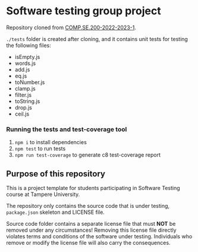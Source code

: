# Software testing group project
Repository cloned from [COMP.SE.200-2022-2023-1](https://github.com/otula/COMP.SE.200-2022-2023-1).

`./tests` folder is created after cloning, and it contains unit tests for testing the following files:
- isEmpty.js
- words.js
- add.js
- eq.js
- toNumber.js
- clamp.js
- filter.js
- toString.js
- drop.js
- ceil.js

### Running the tests and test-coverage tool
1. `npm i` to install dependencies
2. `npm test` to run tests
3. `npm run test-coverage` to generate c8 test-coverage report

## Purpose of this repository

This is a project template for students participating in Software Testing course
at Tampere University.

The repository only contains the source code that is under testing, `package.json` skeleton
and LICENSE file.

Source code folder contains a separate license file that must **NOT** be removed under any circumstances!
Removing this license file directly violates terms and conditions of the software under testing.
Individuals who remove or modify the license file will also carry the consequences.